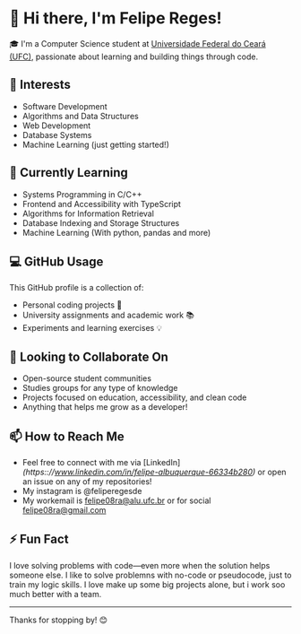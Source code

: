 # 👋 Hi there, I'm Felipe Reges!

🎓 I'm a Computer Science student at [Universidade Federal do Ceará (UFC)](https://www.ufc.br/), passionate about learning and building things through code.

## 👀 Interests
- Software Development
- Algorithms and Data Structures
- Web Development
- Database Systems
- Machine Learning (just getting started!)

## 🌱 Currently Learning
- Systems Programming in C/C++
- Frontend and Accessibility with TypeScript
- Algorithms for Information Retrieval
- Database Indexing and Storage Structures
- Machine Learning (With python, pandas and more)

## 💻 GitHub Usage
This GitHub profile is a collection of:
- Personal coding projects 🚀  
- University assignments and academic work 📚  
- Experiments and learning exercises 💡  

## 🤝 Looking to Collaborate On
- Open-source student communities
- Studies groups for any type of knowledge
- Projects focused on education, accessibility, and clean code
- Anything that helps me grow as a developer!

## 📫 How to Reach Me
- Feel free to connect with me via [LinkedIn]*(https:://www.linkedin.com/in/felipe-albuquerque-66334b280)* or open an issue on any of my repositories!
- My instagram is @feliperegesde
- My workemail is felipe08ra@alu.ufc.br or for social felipe08ra@gmail.com

## ⚡ Fun Fact
I love solving problems with code—even more when the solution helps someone else. I like to solve problemns with no-code or pseudocode, just to train my logic skills. I love make up some big projects alone, but i work soo much better with a team.

---

Thanks for stopping by! 😊

